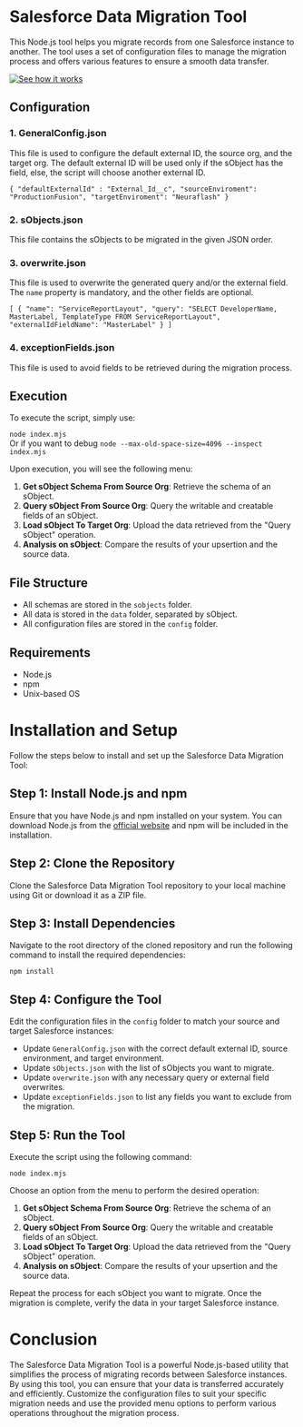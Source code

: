# Salesforce Data Migration Tool

This Node.js tool helps you migrate records from one Salesforce instance to another. The tool uses a set of configuration files to manage the migration process and offers various features to ensure a smooth data transfer.

[![See how it works](https://screenpal.com/watch/c0eZ06V4WLJ)](https://screenpal.com/watch/c0eZ06V4WLJ)

## Configuration

### 1. GeneralConfig.json

This file is used to configure the default external ID, the source org, and the target org. The default external ID will be used only if the sObject has the field, else, the script will choose another external ID.

`{
    "defaultExternalId" : "External_Id__c",
    "sourceEnviroment": "ProductionFusion",
    "targetEnviroment": "Neuraflash"
}` 

### 2. sObjects.json

This file contains the sObjects to be migrated in the given JSON order.

### 3. overwrite.json

This file is used to overwrite the generated query and/or the external field. The `name` property is mandatory, and the other fields are optional.

`[
    {
        "name": "ServiceReportLayout",
        "query": "SELECT DeveloperName, MasterLabel, TemplateType FROM ServiceReportLayout",
        "externalIdFieldName": "MasterLabel"
    }
]` 

### 4. exceptionFields.json

This file is used to avoid fields to be retrieved during the migration process.

## Execution

To execute the script, simply use:

`node index.mjs`  
Or if you want to debug
`node --max-old-space-size=4096 --inspect index.mjs`

Upon execution, you will see the following menu:

1.  **Get sObject Schema From Source Org**: Retrieve the schema of an sObject.
2.  **Query sObject From Source Org**: Query the writable and creatable fields of an sObject.
3.  **Load sObject To Target Org**: Upload the data retrieved from the "Query sObject" operation.
4.  **Analysis on sObject**: Compare the results of your upsertion and the source data.

## File Structure

-   All schemas are stored in the `sobjects` folder.
-   All data is stored in the `data` folder, separated by sObject.
-   All configuration files are stored in the `config` folder.

## Requirements

-   Node.js
-   npm
-   Unix-based OS

# Installation and Setup

Follow the steps below to install and set up the Salesforce Data Migration Tool:

## Step 1: Install Node.js and npm

Ensure that you have Node.js and npm installed on your system. You can download Node.js from the [official website](https://nodejs.org/) and npm will be included in the installation.

## Step 2: Clone the Repository

Clone the Salesforce Data Migration Tool repository to your local machine using Git or download it as a ZIP file.

## Step 3: Install Dependencies

Navigate to the root directory of the cloned repository and run the following command to install the required dependencies:

`npm install`

## Step 4: Configure the Tool

Edit the configuration files in the `config` folder to match your source and target Salesforce instances:

-   Update `GeneralConfig.json` with the correct default external ID, source environment, and target environment.
-   Update `sObjects.json` with the list of sObjects you want to migrate.
-   Update `overwrite.json` with any necessary query or external field overwrites.
-   Update `exceptionFields.json` to list any fields you want to exclude from the migration.

## Step 5: Run the Tool

Execute the script using the following command:

`node index.mjs` 

Choose an option from the menu to perform the desired operation:

1.  **Get sObject Schema From Source Org**: Retrieve the schema of an sObject.
2.  **Query sObject From Source Org**: Query the writable and creatable fields of an sObject.
3.  **Load sObject To Target Org**: Upload the data retrieved from the "Query sObject" operation.
4.  **Analysis on sObject**: Compare the results of your upsertion and the source data.

Repeat the process for each sObject you want to migrate. Once the migration is complete, verify the data in your target Salesforce instance.

# Conclusion

The Salesforce Data Migration Tool is a powerful Node.js-based utility that simplifies the process of migrating records between Salesforce instances. By using this tool, you can ensure that your data is transferred accurately and efficiently. Customize the configuration files to suit your specific migration needs and use the provided menu options to perform various operations throughout the migration process.
